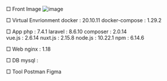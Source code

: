 □ Front Image
![image](https://user-images.githubusercontent.com/55306345/153545277-238bc324-049d-40ef-9025-f9b0b059d3d9.png)

□ Virtual Envrionment
docker : 20.10.11
docker-compose : 1.29.2

□ App
php : 7.4.1
laravel : 8.6.10
composer : 2.0.14  
vue.js : 2.6.14
nuxt.js : 2.15.8
node.js : 10.22.1
npm : 6.14.6

□ Web
nginx : 1.18

□ DB
mysql :

□ Tool
Postman 
Figma
